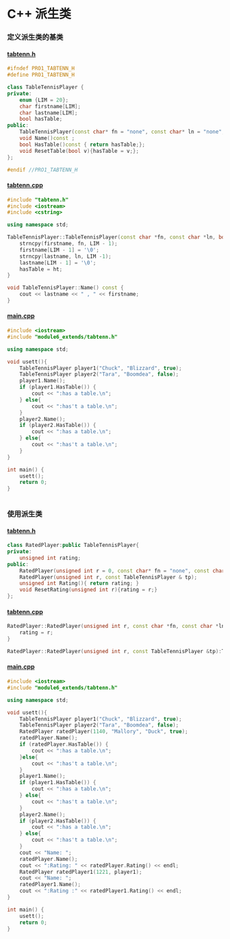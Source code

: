 # C++ 派生类

<a name="JlsDH"></a>

### 定义派生类的基类
<a name="EgMjO"></a>
#### [tabtenn.h](https://github.com/Fcscanf/Pro1/commit/4a60a622f43fcbe9db7c7845f9ad9764dfea49aa#diff-d82f5943d5db3abae393ed2dc983cd28d17691fb38a32453ba04efe7adc4b570)
```cpp
#ifndef PRO1_TABTENN_H
#define PRO1_TABTENN_H

class TableTennisPlayer {
private:
    enum {LIM = 20};
    char firstname[LIM];
    char lastname[LIM];
    bool hasTable;
public:
    TableTennisPlayer(const char* fn = "none", const char* ln = "none", bool ht = false);
    void Name()const ;
    bool HasTable()const { return hasTable;};
    void ResetTable(bool v){hasTable = v;};
};

#endif //PRO1_TABTENN_H
```
<a name="Rzh5p"></a>
#### [tabtenn.cpp](https://github.com/Fcscanf/Pro1/commit/4a60a622f43fcbe9db7c7845f9ad9764dfea49aa#diff-e382a815806ecfae3615fdaabb64fa8e2aaffdec107ac57b05ab958837acbdb0)
```cpp
#include "tabtenn.h"
#include <iostream>
#include <cstring>

using namespace std;

TableTennisPlayer::TableTennisPlayer(const char *fn, const char *ln, bool ht) {
    strncpy(firstname, fn, LIM - 1);
    firstname[LIM - 1] = '\0';
    strncpy(lastname, ln, LIM -1);
    lastname[LIM - 1] = '\0';
    hasTable = ht;
}

void TableTennisPlayer::Name() const {
    cout << lastname << " , " << firstname;
} 
```
<a name="eeZJO"></a>
#### [main.cpp](https://github.com/Fcscanf/Pro1/commit/4a60a622f43fcbe9db7c7845f9ad9764dfea49aa#diff-608d8de3fba954c50110b6d7386988f27295de845e9d7174e40095ba5efcf1bb)
```cpp
#include <iostream>
#include "module6_extends/tabtenn.h"

using namespace std;

void usett(){
    TableTennisPlayer player1("Chuck", "Blizzard", true);
    TableTennisPlayer player2("Tara", "Boomdea", false);
    player1.Name();
    if (player1.HasTable()) {
        cout << ":has a table.\n";
    } else{
        cout << ":has't a table.\n";
    }
    player2.Name();
    if (player2.HasTable()) {
        cout << ":has a table.\n";
    } else{
        cout << ":has't a table.\n";
    }
}

int main() {
    usett();
    return 0;
}
 
```
<a name="gm04h"></a>
### 使用派生类
<a name="PEHxK"></a>
#### [tabtenn.h](https://github.com/Fcscanf/Pro1/commit/c633b256bdbc6d7c35d57c6f65c670ead16d2bc4#diff-d82f5943d5db3abae393ed2dc983cd28d17691fb38a32453ba04efe7adc4b570)
```cpp
class RatedPlayer:public TableTennisPlayer{
private:
    unsigned int rating;
public:
    RatedPlayer(unsigned int r = 0, const char* fn = "none", const char* ln = "none", bool ht = false);
    RatedPlayer(unsigned int r, const TableTennisPlayer & tp);
    unsigned int Rating(){ return rating; }
    void ResetRating(unsigned int r){rating = r;}
};
```
<a name="tabtenn.cpp"></a>
#### [tabtenn.cpp](https://github.com/Fcscanf/Pro1/commit/c633b256bdbc6d7c35d57c6f65c670ead16d2bc4#diff-e382a815806ecfae3615fdaabb64fa8e2aaffdec107ac57b05ab958837acbdb0)
```cpp
RatedPlayer::RatedPlayer(unsigned int r, const char *fn, const char *ln, bool ht):TableTennisPlayer(fn, ln, ht){
    rating = r;
}

RatedPlayer::RatedPlayer(unsigned int r, const TableTennisPlayer &tp):TableTennisPlayer(tp), rating(r) {}
```
<a name="aQakf"></a>
#### [main.cpp](https://github.com/Fcscanf/Pro1/commit/4a60a622f43fcbe9db7c7845f9ad9764dfea49aa#diff-608d8de3fba954c50110b6d7386988f27295de845e9d7174e40095ba5efcf1bb)
```cpp
#include <iostream>
#include "module6_extends/tabtenn.h"

using namespace std;

void usett(){
    TableTennisPlayer player1("Chuck", "Blizzard", true);
    TableTennisPlayer player2("Tara", "Boomdea", false);
    RatedPlayer ratedPlayer(1140, "Mallory", "Duck", true);
    ratedPlayer.Name();
    if (ratedPlayer.HasTable()) {
        cout << ":has a table.\n";
    }else{
        cout << ":has't a table.\n";
    }
    player1.Name();
    if (player1.HasTable()) {
        cout << ":has a table.\n";
    } else{
        cout << ":has't a table.\n";
    }
    player2.Name();
    if (player2.HasTable()) {
        cout << ":has a table.\n";
    } else{
        cout << ":has't a table.\n";
    }
    cout << "Name: ";
    ratedPlayer.Name();
    cout << ":Rating: " << ratedPlayer.Rating() << endl;
    RatedPlayer ratedPlayer1(1221, player1);
    cout << "Name: ";
    ratedPlayer1.Name();
    cout << ":Rating :" << ratedPlayer1.Rating() << endl;
}

int main() {
    usett();
    return 0;
}
 
```
